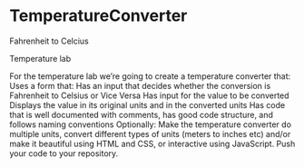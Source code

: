 # TemperatureConverter
 Fahrenheit to Celcius

Temperature lab

For the temperature lab we’re going to create a temperature converter that:
Uses a form that:
Has an input that decides whether the conversion is Fahrenheit to Celsius or Vice Versa
Has input for the value to be converted
Displays the value in its original units and in the converted units
Has code that is well documented with comments, has good code structure, and follows naming conventions
Optionally: Make the temperature converter do multiple units, convert different types of units (meters to inches etc) and/or make it beautiful using HTML and CSS, or interactive using JavaScript.
Push your code to your repository.

